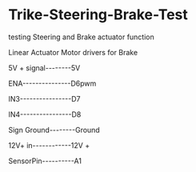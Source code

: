 # Trike-Steering-Brake-Test
testing Steering and Brake actuator function 

Linear Actuator Motor  drivers for Brake			
			
5V + signal--------5V
	
ENA---------------D6pwm	

IN3----------------D7
	
IN4----------------D8
	
Sign Ground--------Ground
	
12V+ in------------12V + 

SensorPin----------A1	
